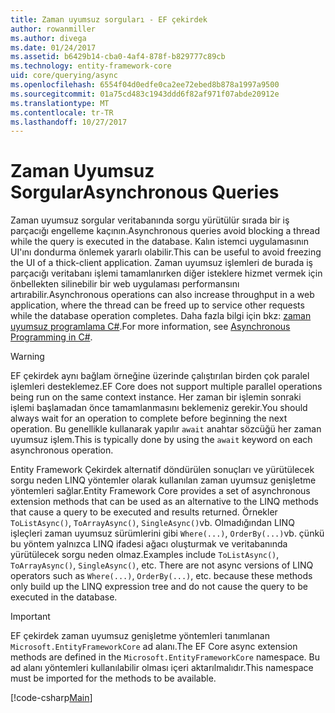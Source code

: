 ```yaml
---
title: Zaman uyumsuz sorguları - EF çekirdek
author: rowanmiller
ms.author: divega
ms.date: 01/24/2017
ms.assetid: b6429b14-cba0-4af4-878f-b829777c89cb
ms.technology: entity-framework-core
uid: core/querying/async
ms.openlocfilehash: 6554f04d0edfe0ca2ee72ebed8b878a1997a9500
ms.sourcegitcommit: 01a75cd483c1943ddd6f82af971f07abde20912e
ms.translationtype: MT
ms.contentlocale: tr-TR
ms.lasthandoff: 10/27/2017
---
```

# <a name="asynchronous-queries"></a><span data-ttu-id="a6322-102">Zaman Uyumsuz Sorgular</span><span class="sxs-lookup"><span data-stu-id="a6322-102">Asynchronous Queries</span></span>

<span data-ttu-id="a6322-103">Zaman uyumsuz sorgular veritabanında sorgu yürütülür sırada bir iş parçacığı engelleme kaçının.</span><span class="sxs-lookup"><span data-stu-id="a6322-103">Asynchronous queries avoid blocking a thread while the query is executed in the database.</span></span> <span data-ttu-id="a6322-104">Kalın istemci uygulamasının UI'ını dondurma önlemek yararlı olabilir.</span><span class="sxs-lookup"><span data-stu-id="a6322-104">This can be useful to avoid freezing the UI of a thick-client application.</span></span> <span data-ttu-id="a6322-105">Zaman uyumsuz işlemleri de burada iş parçacığı veritabanı işlemi tamamlanırken diğer isteklere hizmet vermek için önbellekten silinebilir bir web uygulaması performansını artırabilir.</span><span class="sxs-lookup"><span data-stu-id="a6322-105">Asynchronous operations can also increase throughput in a web application, where the thread can be freed up to service other requests while the database operation completes.</span></span> <span data-ttu-id="a6322-106">Daha fazla bilgi için bkz: [zaman uyumsuz programlama C#](https://docs.microsoft.com/dotnet/csharp/async).</span><span class="sxs-lookup"><span data-stu-id="a6322-106">For more information, see [Asynchronous Programming in C#](https://docs.microsoft.com/dotnet/csharp/async).</span></span>

> [!WARNING]  
> <span data-ttu-id="a6322-107">EF çekirdek aynı bağlam örneğine üzerinde çalıştırılan birden çok paralel işlemleri desteklemez.</span><span class="sxs-lookup"><span data-stu-id="a6322-107">EF Core does not support multiple parallel operations being run on the same context instance.</span></span> <span data-ttu-id="a6322-108">Her zaman bir işlemin sonraki işlemi başlamadan önce tamamlanmasını beklemeniz gerekir.</span><span class="sxs-lookup"><span data-stu-id="a6322-108">You should always wait for an operation to complete before beginning the next operation.</span></span> <span data-ttu-id="a6322-109">Bu genellikle kullanarak yapılır `await` anahtar sözcüğü her zaman uyumsuz işlem.</span><span class="sxs-lookup"><span data-stu-id="a6322-109">This is typically done by using the `await` keyword on each asynchronous operation.</span></span>

<span data-ttu-id="a6322-110">Entity Framework Çekirdek alternatif döndürülen sonuçları ve yürütülecek sorgu neden LINQ yöntemler olarak kullanılan zaman uyumsuz genişletme yöntemleri sağlar.</span><span class="sxs-lookup"><span data-stu-id="a6322-110">Entity Framework Core provides a set of asynchronous extension methods that can be used as an alternative to the LINQ methods that cause a query to be executed and results returned.</span></span> <span data-ttu-id="a6322-111">Örnekler `ToListAsync()`, `ToArrayAsync()`, `SingleAsync()`vb. Olmadığından LINQ işleçleri zaman uyumsuz sürümlerini gibi `Where(...)`, `OrderBy(...)`vb. çünkü bu yöntem yalnızca LINQ ifadesi ağacı oluşturmak ve veritabanında yürütülecek sorgu neden olmaz.</span><span class="sxs-lookup"><span data-stu-id="a6322-111">Examples include `ToListAsync()`, `ToArrayAsync()`, `SingleAsync()`, etc. There are not async versions of LINQ operators such as `Where(...)`, `OrderBy(...)`, etc. because these methods only build up the LINQ expression tree and do not cause the query to be executed in the database.</span></span>

> [!IMPORTANT]  
> <span data-ttu-id="a6322-112">EF çekirdek zaman uyumsuz genişletme yöntemleri tanımlanan `Microsoft.EntityFrameworkCore` ad alanı.</span><span class="sxs-lookup"><span data-stu-id="a6322-112">The EF Core async extension methods are defined in the `Microsoft.EntityFrameworkCore` namespace.</span></span> <span data-ttu-id="a6322-113">Bu ad alanı yöntemleri kullanılabilir olması içeri aktarılmalıdır.</span><span class="sxs-lookup"><span data-stu-id="a6322-113">This namespace must be imported for the methods to be available.</span></span>

[!code-csharp[Main](../../../samples/core/Querying/Querying/Async/Sample.cs#Sample)]
